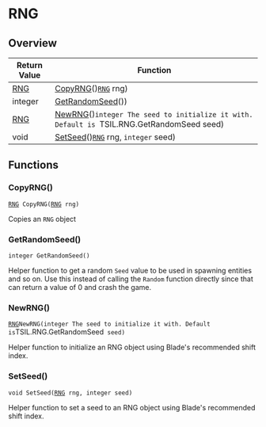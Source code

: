 # RNG

## Overview

| Return Value | Function |
| - | - |
| [RNG](https://wofsauge.github.io/IsaacDocs/rep/RNG.html) | [CopyRNG](rng.md#copyrng)()[`RNG`](https://wofsauge.github.io/IsaacDocs/rep/RNG.html) rng) |
| integer | [GetRandomSeed](rng.md#getrandomseed)()) |
| [RNG](https://wofsauge.github.io/IsaacDocs/rep/RNG.html) | [NewRNG](rng.md#newrng)()`integer The seed to initialize it with. Default is `TSIL.RNG.GetRandomSeed seed) |
| void | [SetSeed](rng.md#setseed)()[`RNG`](https://wofsauge.github.io/IsaacDocs/rep/RNG.html) rng, `integer` seed) |

## Functions

### CopyRNG()

[`RNG`](https://wofsauge.github.io/IsaacDocs/rep/RNG.html)` CopyRNG(`[`RNG`](https://wofsauge.github.io/IsaacDocs/rep/RNG.html)` rng)`

Copies an `RNG` object 

### GetRandomSeed()

`integer GetRandomSeed()`

Helper function to get a random `Seed` value to be used in spawning entities and so on. Use this instead of calling the `Random` function directly since that can return a value of 0 and crash the game. 

### NewRNG()

[`RNG`](https://wofsauge.github.io/IsaacDocs/rep/RNG.html)` NewRNG(integer The seed to initialize it with. Default is `TSIL.RNG.GetRandomSeed` seed)`

Helper function to initialize an RNG object using Blade's recommended shift index. 

### SetSeed()

`void SetSeed(`[`RNG`](https://wofsauge.github.io/IsaacDocs/rep/RNG.html)` rng, integer seed)`

Helper function to set a seed to an RNG object using Blade's recommended shift index. 

